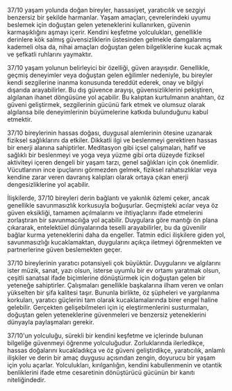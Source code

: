 37/10 yaşam yolunda doğan bireyler, hassasiyet, yaratıcılık ve sezgiyi benzersiz bir şekilde harmanlar. Yaşam amaçları, çevrelerindeki uyumu beslemek için doğuştan gelen yeteneklerini kullanırken, güvenin karmaşıklığını aşmayı içerir. Kendini keşfetme yolculukları, genellikle derinlere kök salmış güvensizliklerin üstesinden gelmekle damgalanmış kademeli olsa da, nihai amaçları doğuştan gelen bilgeliklerine kucak açmak ve şefkatli ruhlarını yaymaktır.

37/10 yaşam yolunun belirleyici bir özelliği, güven arayışıdır. Genellikle, geçmiş deneyimler veya doğuştan gelen eğilimler nedeniyle, bu bireyler kendi sezgilerine inanma konusunda tereddüt ederek, onay ve bilgiyi dışarıda arayabilirler. Bu dış güvence arayışı, güvensizliklerini pekiştiren, algılanan ihanet döngüsüne yol açabilir. Bu kalıptan kurtulmanın anahtarı, öz güveni geliştirmek, sezgilerinin gücünü fark etmek ve olumsuz olarak algılansa bile deneyimlerinin büyümelerine katkıda bulunduğunu kabul etmektir.

37/10 bireylerinin hassas doğası, duygusal alemlerinin ötesine uzanarak fiziksel sağlıklarını da etkiler. Dikkatli ilgi ve beslenmeyi gerektiren hassas bir enerji alanına sahiptirler. Meditasyon gibi içsel çalışmaları, hafif ve sağlıklı bir beslenmeyi ve yoga veya yüzme gibi orta düzeyde fiziksel aktiviteyi içeren dengeli bir yaşam tarzı, genel sağlıkları için çok önemlidir. Vücutlarının ince ipuçlarını görmezden gelmek, fiziksel rahatsızlıklar veya kendine zarar veren davranış kalıpları olarak ortaya çıkan enerji dengesizliklerine yol açabilir.

İlişkilerde, 37/10 bireyleri derin bağlantı ve yakınlık özlemi çeker, ancak genellikle savunmasızlık korkusuyla boğuşurlar. Geçmişteki acılar veya öz güven eksikliği, tamamen açılmalarını ve ihtiyaçlarını ifade etmelerini zorlaştıran bir savunmacılığa yol açabilir. Duygulara göre mantığı ön plana çıkararak, entelektüel dünyalarında teselli arayabilirler, bu da güvenilir bağlar kurma yeteneklerini daha da engeller. Tatmin edici ilişkilere giden yol, savunmasızlığı kucaklamaktan, duygularını açıkça iletmeyi öğrenmekten ve partnerlerine güven beslemekten geçer.

37/10 bireylerinin yaratıcı potansiyeli çok büyüktür. Duygularını ve algılarını ister müzik, sanat, yazı olsun, isterse uyumlu bir ev ortamı yaratmak olsun, çeşitli sanatsal ifade biçimlerine dönüştürmek için doğuştan gelen bir yeteneğe sahiptirler. Çalışmaları genellikle başkalarına ilham veren ve onları yükselten bir şifa kalitesi taşır. Bununla birlikte, öz şüpheleri ve yargılanma korkuları, yaratıcı güçlerini tam olarak kucaklamalarında birer engel haline gelebilir. Gerçekten gelişebilmeleri için iç eleştirmenlerini susturmaları, doğuştan gelen yeteneklerine güvenmeleri ve benzersiz yeteneklerini dünyayla paylaşmaları gerekir.

37/10'un yolculuğu, sürekli bir kendini keşfetme ve içlerinde bulunan bilgeliğe güvenmeyi öğrenme yolculuğudur. Zorluklarında ilerledikçe, hassas doğalarını kucakladıkça ve öz güveni geliştirdikçe, yaratıcılık, anlamlı ilişkiler ve derin bir amaç duygusu açısından zengin, doyurucu bir yaşam için yolu açarlar. Yolculukları, kırılganlığın, kendini kabullenmenin ve otantik benliklerini ifade etme cesaretinin dönüştürücü gücünün bir kanıtı niteliğindedir.
